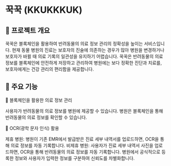 # 꾹꾹 (KKUKKKUK)

## 📌 프로젝트 개요

꾹꾹은 블록체인을 활용하여 반려동물의 의료 정보 관리의 정확성을 높이는 서비스입니다.
현재 동물 병원의 진료는 보호자의 진술에 의존하는 경우가 많아 병원을 변경하거나 보호자가 바뀔 때 의료 기록의 일관성을 유지하기 어렵습니다.
꾹꾹은 반려동물의 의료 정보를 블록체인에 안전하게 저장하고 관리하여 병원에는 보다 정확한 진단과 치료를, 보호자에게는 건강 관리의 편리함을 제공합니다.

## 🎯 주요 기능

🔹 블록체인을 활용한 의료 정보 관리

  사용자가 반려동물의 의료 정보를 병원에 제공할 수 있습니다.
  병원은 블록체인을 통해 반려동물의 의료 정보를 확인할 수 있습니다.

🔹 OCR(광학 문자 인식) 활용

  제휴 병원: 병원이 기존 EMR에서 발급받은 진료 세부 내역서를 업로드하면, OCR을 통해 의료 정보를 자동 기록합니다.
  비제휴 병원: 사용자가 진료 세부 내역서 사진을 업로드하면, OCR을 통해 반려동물의 의료 정보를 자동 기록합니다.
  병원에서 공식적으로 등록한 정보와 사용자가 입력한 정보를 구분하여 신뢰도를 차별화합니다.
  


